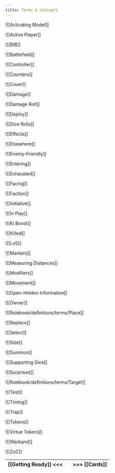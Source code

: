 ```yaml
---
title: Terms & Concepts
---
```

![[Activating Model]]

![[Active Player]]

![[BtB]]

![[Battlefield]]

![[Controller]]

![[Counters]]

![[Cover]]

![[Damage]]

![[Damage Roll]]

![[Deploy]]

![[Dice Rolls]]

![[Effects]]

![[Elsewhere]]

![[Enemy-Friendly]]

![[Entering]]

![[Exhausted]]

![[Facing]]

![[Faction]]

![[Initiative]]

![[In Play]]

![[Ki Boost]]

![[Killed]]

![[LoS]]

![[Markers]]

![[Measuring Distances]]

![[Modifiers]]

![[Movement]]

![[Open-Hidden Information]]

![[Owner]]

![[Rulebook/definitions/terms/Place]]

![[Replace]]

![[Select]]

![[Size]]

![[Summon]]

![[Supporting Dice]]

![[Surprised]]

![[Rulebook/definitions/terms/Target]]

![[Test]]

![[Timing]]

![[Trap]]

![[Tokens]]

![[Virtue Tokens]]

![[Warband]]

![[ZoC]]


| [[Getting Ready]] <<< |     | >>> [[Cards]] |
| --------------------- | --- | ------------- |
